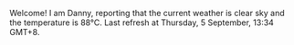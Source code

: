 Welcome! I am Danny, reporting that the current weather is clear sky and the temperature is 88°C.
Last refresh at Thursday, 5 September, 13:34 GMT+8.